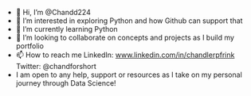 - 👋 Hi, I’m @Chandd224
- 👀 I’m interested in exploring Python and how Github can support that
- 🌱 I’m currently learning Python
- 💞️ I’m looking to collaborate on concepts and projects as I build my portfolio
- 📫 How to reach me LinkedIn: www.linkedin.com/in/chandlerpfrink
                      Twitter: @chandforshort
- I am open to any help, support or resources as I take on my personal journey through Data Science!


